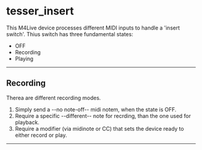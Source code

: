 # tesser_insert

This M4Live device processes different MIDI inputs to handle a 'insert switch'.
Thius switch has three fundamental states:

- OFF
- Recording
- Playing

---

## Recording

Therea are different recording modes.

1. Simply send a --no note-off-- midi notem, when the state is OFF.
2. Require a specific --different-- note for recrding, than the one used for playback.
3. Require a modifier (via midinote or CC) that sets the device ready to either record or play.

---



